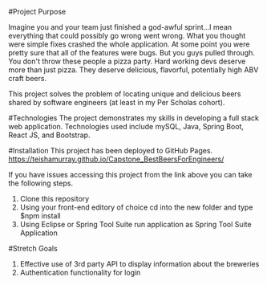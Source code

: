 #Project Purpose

Imagine you and your team just finished a god-awful sprint...I mean everything that could possibly go wrong went wrong. What you thought were simple fixes crashed the whole application. At some point you were pretty sure that all of the features were bugs. But you guys pulled through. You don't throw these people a pizza party. Hard working devs deserve more than just pizza. They deserve delicious, flavorful, potentially high ABV craft beers. 

This project solves the problem of locating unique and delicious beers shared by software engineers (at least in my Per Scholas cohort).

#Technologies
The project demonstrates my skills in developing a full stack web application. Technologies used include mySQL, Java, Spring Boot, React JS, and Bootstrap.

#Installation
This project has been deployed to GitHub Pages.
https://teishamurray.github.io/Capstone_BestBeersForEngineers/

If you have issues accessing this project from the link above you can take the following steps.
1) Clone this repository
2) Using your front-end editory of choice cd into the new folder and type $npm install
3) Using Eclipse or Spring Tool Suite run application as Spring Tool Suite Application

#Stretch Goals
1) Effective use of 3rd party API to display information about the breweries
2) Authentication functionality for login